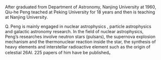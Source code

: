 After graduated from Department of Astronomy, Nanjing University at 1960, Qiu-he Peng  teached at Peking University for 18 years and then is teaching at Nanjing University.

Q. Peng is mainly engaged in nuclear astrophysics , particle astrophysics and galactic astronomy research. In the field of nuclear astrophysics, Peng’s researches involve neutron stars (pulsars), the supernova explosion mechanism and the thermonuclear reaction inside the star, the synthesis of heavy elements and interstellar radioactive element such as the origin of celestial 26Al.  225  papers of him have be published。